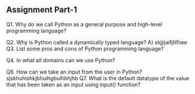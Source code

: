 ## Assignment Part-1
Q1. Why do we call Python as a general purpose and high-level programming language?

Q2. Why is Python called a dynamically typed language?
A) skjjijaifjlilfiwe
Q3. List some pros and cons of Python programming language?

Q4. In what all domains can we use Python?



Q6. How can we take an input from the user in Python?
sjskhuhishkjbhuihgbuihbhjhb
Q7. What is the default datatype of the value that has been taken as an input using input() function?